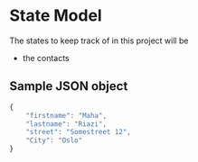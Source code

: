 # State Model

The states to keep track of in this project will be

- the contacts

## Sample JSON object

```javascript
{
    "firstname": "Maha",
    "lastname": "Riazi",
    "street": "Somestreet 12",
    "City": "Oslo"
}
```
